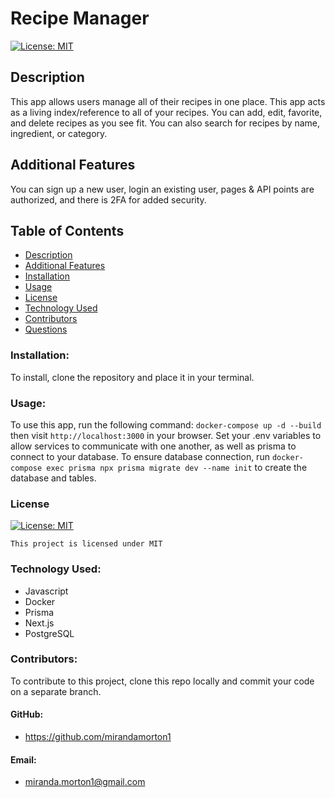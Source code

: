 # Recipe Manager

[![License: MIT](https://img.shields.io/badge/License-MIT-yellow.svg)](https://opensource.org/licenses/MIT)

## Description

This app allows users manage all of their recipes in one place. This app acts as a living index/reference to all of your recipes. You can add, edit, favorite, and delete recipes as you see fit. You can also search for recipes by name, ingredient, or category. 

## Additional Features
You can sign up a new user, login an existing user, pages & API points are authorized, and there is 2FA for added security.

## Table of Contents

- [Description](#description)
- [Additional Features](#additional-features)
- [Installation](#installation)
- [Usage](#usage)
- [License](#license)
- [Technology Used](#technology-used)
- [Contributors](#contributors)
- [Questions](#questions)

### Installation:

To install, clone the repository and place it in your terminal.

### Usage:

To use this app, run the following command: `docker-compose up -d --build` then visit `http://localhost:3000` in your browser. Set your .env variables to allow services to communicate with one another, as well as prisma to connect to your database.
To ensure database connection, run `docker-compose exec prisma npx prisma migrate dev --name init` to create the database and tables. 

### License

[![License: MIT](https://img.shields.io/badge/License-MIT-yellow.svg)](https://opensource.org/licenses/MIT)

`This project is licensed under MIT`

### Technology Used:

- Javascript
- Docker
- Prisma
- Next.js
- PostgreSQL

### Contributors:

To contribute to this project, clone this repo locally and commit your code on a separate branch.

#### GitHub:

- https://github.com/mirandamorton1

#### Email:

- miranda.morton1@gmail.com
